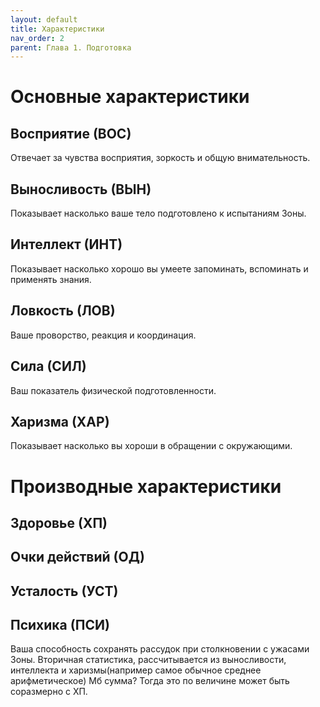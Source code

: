 ```yaml
---
layout: default
title: Характеристики
nav_order: 2
parent: Глава 1. Подготовка
---
```


# Основные характеристики

## Восприятие (ВОС)
Отвечает за чувства восприятия, зоркость и общую внимательность. 

## Выносливость (ВЫН)
Показывает насколько ваше тело подготовлено к испытаниям Зоны. 

## Интеллект (ИНТ)
Показывает насколько хорошо вы умеете запоминать, вспоминать и применять знания.

## Ловкость (ЛОВ)
Ваше проворство, реакция и координация.

## Сила (СИЛ)
Ваш показатель физической подготовленности.

## Харизма (ХАР)
Показывает насколько вы хороши в обращении с окружающими.

# Производные характеристики

## Здоровье (ХП)

## Очки действий (ОД)

## Усталость (УСТ)

## Психика (ПСИ)
Ваша способность сохранять рассудок при столкновении с ужасами Зоны.
Вторичная статистика, рассчитывается из выносливости, интеллекта и харизмы(например самое обычное среднее арифметическое) Мб сумма? Тогда это по величине может быть соразмерно с ХП.
